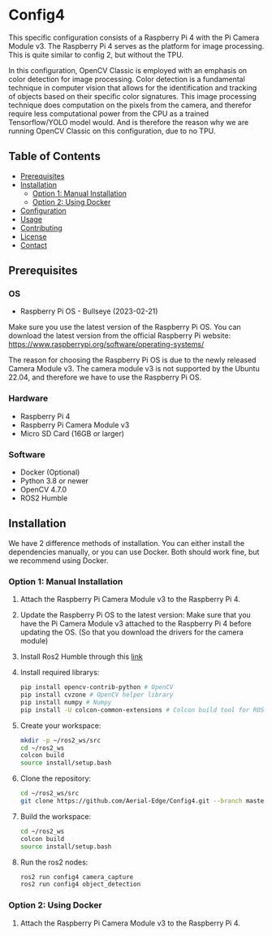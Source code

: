 # Config4

This specific configuration consists of a Raspberry Pi 4 with the Pi Camera Module v3. The Raspberry Pi 4 serves as the platform for image processing. This is quite similar to config 2, but without the TPU.

In this configuration, OpenCV Classic is employed with an emphasis on color detection for image processing. Color detection is a fundamental technique in computer vision that allows for the identification and tracking of objects based on their specific color signatures.
This image processing technique does computation on the pixels from the camera, and therefor require less computational power from the CPU as a trained Tensorflow/YOLO model would. And is therefore the reason why we are running OpenCV Classic on this configuration, due to no TPU.

## Table of Contents

- [Prerequisites](#prerequisites)
- [Installation](#installation)
  - [Option 1: Manual Installation](#option-1-manual-installation)
  - [Option 2: Using Docker](#option-2-using-docker)
- [Configuration](#configuration)
- [Usage](#usage)
- [Contributing](#contributing)
- [License](#license)
- [Contact](#contact)

## Prerequisites

### OS

- Raspberry Pi OS - Bullseye (2023-02-21)

Make sure you use the latest version of the Raspberry Pi OS. You can download the latest version from the official Raspberry Pi website: https://www.raspberrypi.org/software/operating-systems/

The reason for choosing the Raspberry Pi OS is due to the newly released Camera Module v3. The camera module v3 is not supported by the Ubuntu 22.04, and therefore we have to use the Raspberry Pi OS.

### Hardware

- Raspberry Pi 4
- Raspberry Pi Camera Module v3
- Micro SD Card (16GB or larger)

### Software

- Docker (Optional)
- Python 3.8 or newer
- OpenCV 4.7.0
- ROS2 Humble


## Installation

We have 2 difference methods of installation. You can either install the dependencies manually, or you can use Docker. Both should work fine, but we recommend using Docker.

### Option 1: Manual Installation

1. Attach the Raspberry Pi Camera Module v3 to the Raspberry Pi 4.
2. Update the Raspberry Pi OS to the latest version:
    Make sure that you have the Pi Camera Module v3 attached to the Raspberry Pi 4 before updating the OS. (So that you download the drivers for the camera module)
3. Install Ros2 Humble through this [link](https://github.com/Ar-Ray-code/rpi-bullseye-ros2.git)
4. Install required librarys:

    ```sh
    pip install opencv-contrib-python # OpenCV
    pip install cvzone # OpenCV helper library
    pip install numpy # Numpy
    pip install -U colcon-common-extensions # Colcon build tool for ROS2
    ``` 
5. Create your workspace:

    ```sh
    mkdir -p ~/ros2_ws/src
    cd ~/ros2_ws
    colcon build
    source install/setup.bash
    ``` 


6. Clone the repository:

    ```sh
    cd ~/ros2_ws/src
    git clone https://github.com/Aerial-Edge/Config4.git --branch master
    ```
    
7. Build the workspace:

    ```sh
    cd ~/ros2_ws
    colcon build
    source install/setup.bash
    ```

8. Run the ros2 nodes:

    ```sh
    ros2 run config4 camera_capture
    ros2 run config4 object_detection
    ```

### Option 2: Using Docker

1. Attach the Raspberry Pi Camera Module v3 to the Raspberry Pi 4.
    

